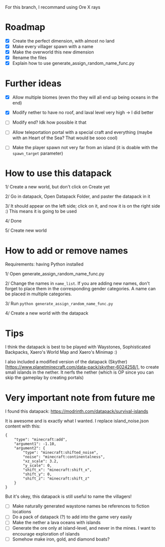 For this branch, I recommand using Ore X rays

# Roadmap

- [x] Create the perfect dimension, with almost no land
- [x] Make every villager spawn with a name
- [x] Make the overworld this new dimension
- [x] Rename the files
- [x] Explain how to use generate_assign_random_name_func.py

# Further ideas

- [x] Allow multiple biomes (even tho they will all end up being oceans in the end)
- [x] Modify nether to have no roof, and laval level very high -> I did better
- [ ] Modify end? Idk how possible it that
- [ ] Allow teleportation portal with a special craft and everything (maybe with an Heart of the Sea? That would be sooo cool)
- [ ] Make the player spawn not very far from an island (it is doable with the `spawn_target` parameter)


# How to use this datapack

1/ Create a new world, but don't click on Create yet

2/ Go in datapack, Open Datapack Folder, and paster the datapack in it

3/ It should appear on the left side; click on it, and now it is on the right side :) This means it is going to be used

4/ Done

5/ Create new world



# How to add or remove names

Requirements: having Python installed

1/ Open generate_assign_random_name_func.py

2/ Change the names in `name_list`. If you are adding new names, don't forget to place them in the corresponding gender categories. A name can be placed in multiple categories.

3/ Run `python generate_assign_random_name_func.py`

4/ Create a new world with the datapack


# Tips

I think the datapack is best to be played with Waystones, Sophisticated Backpacks, Xaero's World Map and Xaero's Minimap :)

I also included a modified version of the datapack (Skyther)[https://www.planetminecraft.com/data-pack/skyther-6024258/], to create small islands in the nether. It nerfs the nether (which is OP since you can skip the gameplay by creating portals)

# Very important note from future me

I found this datapack:
https://modrinth.com/datapack/survival-islands

It is awesome and is exactly what I wanted. I replace island_noise.json content with this:


```
{
    "type": "minecraft:add",
    "argument1": -1.10,
    "argument2": {
        "type": "minecraft:shifted_noise",
        "noise": "minecraft:continentalness",
        "xz_scale": 3.2,
        "y_scale": 0,
        "shift_x": "minecraft:shift_x",
        "shift_y": 0,
        "shift_z": "minecraft:shift_z"
    }
}
```

But it's okey, this datapack is still useful to name the villagers!

- [ ] Make naturally generated waystone names be references to fiction locations
- [ ] Do a pack of datapack (?) to add into the game very easily
- [ ] Make the nether a lava oceans with islands
- [ ] Generate the ore only at island-level, and never in the mines. I want to encourage exploration of islands
- [ ] Somehow make iron, gold, and diamond boats?
